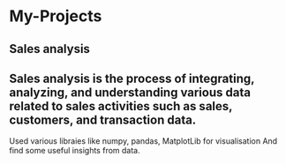 # My-Projects
## Sales analysis

## Sales analysis is the process of integrating, analyzing, and understanding various data related to sales activities such as sales, customers, and transaction data.
Used various libraies like numpy, pandas, MatplotLib for visualisation
And find some useful insights from data.
